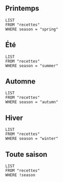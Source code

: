 ## Printemps

```dataview
LIST
FROM "recettes"
WHERE season = "spring"
```

## Été

```dataview
LIST
FROM "recettes"
WHERE season = "summer"
```

## Automne

```dataview
LIST
FROM "recettes"
WHERE season = "autumn"
```

## Hiver

```dataview
LIST
FROM "recettes"
WHERE season = "winter"
```

## Toute saison

```dataview
LIST
FROM "recettes"
WHERE !season
```
